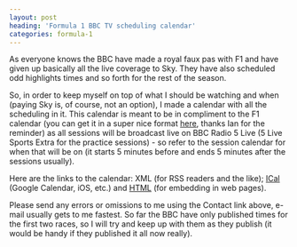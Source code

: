 ```yaml
---
layout: post
heading: 'Formula 1 BBC TV scheduling calendar'
categories: formula-1
---
```


As everyone knows the BBC have made a royal faux pas with F1 and have given up basically all the live coverage to Sky. They have also scheduled odd highlights times and so forth for the rest of the season.

So, in order to keep myself on top of what I should be watching and when (paying Sky is, of course, not an option), I made a calendar with all the scheduling in it. This calendar is meant to be in compliment to the F1 calendar (you can get it in a super nice format [here](https://www.f1calendar.com/), thanks Ian for the reminder) as all sessions will be broadcast live on BBC Radio 5 Live (5 Live Sports Extra for the practice sessions) - so refer to the session calendar for when that will be on (it starts 5 minutes before and ends 5 minutes after the sessions usually).

Here are the links to the calendar: XML (for RSS readers and the like); [ICal](http://www.google.com/calendar/ical/chris-alexander.co.uk_o0e839r3jgmth0tg3t3s3eea18%40group.calendar.google.com/public/basic.ics) (Google Calendar, iOS, etc.) and [HTML](http://www.google.com/calendar/embed?src=chris-alexander.co.uk_o0e839r3jgmth0tg3t3s3eea18%40group.calendar.google.com&amp;ctz=Europe/London) (for embedding in web pages).

Please send any errors or omissions to me using the Contact link above, e-mail usually gets to me fastest. So far the BBC have only published times for the first two races, so I will try and keep up with them as they publish (it would be handy if they published it all now really).

<!-- Replace missing image from http://media.chris-alexander.co.uk/wp-content/uploads/2012/03/MP4-27_Front-3-4-small.jpg -->
